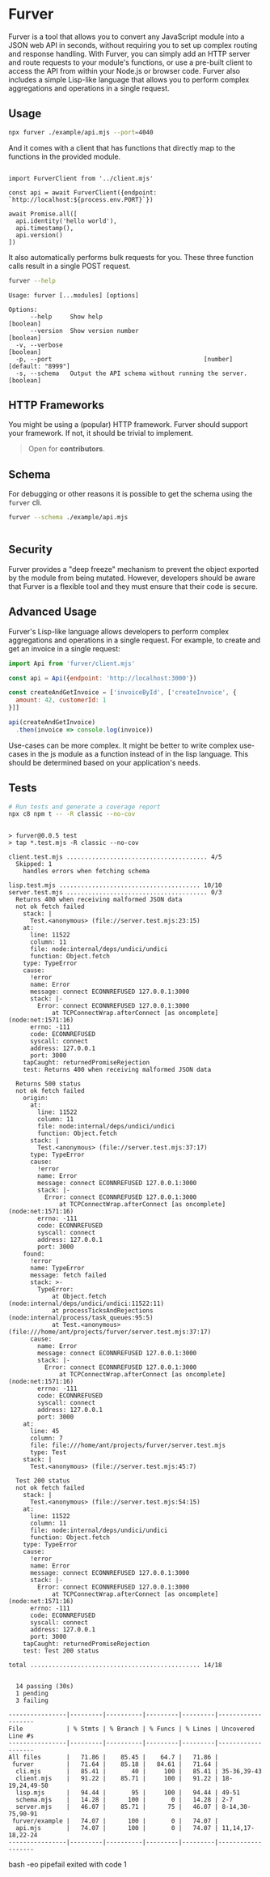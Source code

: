 # Furver

Furver is a tool that allows you to convert any JavaScript module into a JSON
web API in seconds, without requiring you to set up complex routing and
response handling. With Furver, you can simply add an HTTP server and route
requests to your module's functions, or use a pre-built client to access the
API from within your Node.js or browser code. Furver also includes a simple
Lisp-like language that allows you to perform complex aggregations and
operations in a single request.



## Usage

```bash
npx furver ./example/api.mjs --port=4040
```

And it comes with a client that has functions that directly map to the
functions in the provided module.

```js cat ./example/client.mjs && node ./example/client.mjs
```
```
import FurverClient from '../client.mjs'

const api = await FurverClient({endpoint: `http://localhost:${process.env.PORT}`})

await Promise.all([
  api.identity('hello world'),
  api.timestamp(),
  api.version()
])
```

It also automatically performs bulk requests for you. These three function
calls result in a single POST request.

```bash bash
furver --help
```
```
Usage: furver [...modules] [options]

Options:
      --help     Show help                                             [boolean]
      --version  Show version number                                   [boolean]
  -v, --verbose                                                        [boolean]
  -p, --port                                          [number] [default: "8999"]
  -s, --schema   Output the API schema without running the server.     [boolean]
```

## HTTP Frameworks

You might be using a (popular) HTTP framework. Furver should support your
framework. If not, it should be trivial to implement.

> Open for **contributors**.

## Schema

For debugging or other reasons it is possible to get the schema using the
`furver` cli.

```bash bash | head -c 80 && echo
furver --schema ./example/api.mjs
```
```

```

## Security

Furver provides a "deep freeze" mechanism to prevent the object exported by the
module from being mutated. However, developers should be aware that Furver is
a flexible tool and they must ensure that their code is secure.


## Advanced Usage

Furver's Lisp-like language allows developers to perform complex aggregations
and operations in a single request. For example, to create and get an invoice
in a single request:

```javascript
import Api from 'furver/client.mjs'

const api = Api({endpoint: 'http://localhost:3000'})

const createAndGetInvoice = ['invoiceById', ['createInvoice', {
  amount: 42, customerId: 1
}]]

api(createAndGetInvoice)
  .then(invoice => console.log(invoice))
```

Use-cases can be more complex. It might be better to write complex use-cases in
the js module as a function instead of in the lisp language. This should be
determined based on your application's needs.

## Tests

```bash bash -eo pipefail
# Run tests and generate a coverage report
npx c8 npm t -- -R classic --no-cov
```
```

> furver@0.0.5 test
> tap *.test.mjs -R classic --no-cov

client.test.mjs ....................................... 4/5
  Skipped: 1
    handles errors when fetching schema

lisp.test.mjs ....................................... 10/10
server.test.mjs ....................................... 0/3
  Returns 400 when receiving malformed JSON data
  not ok fetch failed
    stack: |
      Test.<anonymous> (file://server.test.mjs:23:15)
    at:
      line: 11522
      column: 11
      file: node:internal/deps/undici/undici
      function: Object.fetch
    type: TypeError
    cause:
      !error
      name: Error
      message: connect ECONNREFUSED 127.0.0.1:3000
      stack: |-
        Error: connect ECONNREFUSED 127.0.0.1:3000
            at TCPConnectWrap.afterConnect [as oncomplete] (node:net:1571:16)
      errno: -111
      code: ECONNREFUSED
      syscall: connect
      address: 127.0.0.1
      port: 3000
    tapCaught: returnedPromiseRejection
    test: Returns 400 when receiving malformed JSON data
  
  Returns 500 status
  not ok fetch failed
    origin:
      at:
        line: 11522
        column: 11
        file: node:internal/deps/undici/undici
        function: Object.fetch
      stack: |
        Test.<anonymous> (file://server.test.mjs:37:17)
      type: TypeError
      cause:
        !error
        name: Error
        message: connect ECONNREFUSED 127.0.0.1:3000
        stack: |-
          Error: connect ECONNREFUSED 127.0.0.1:3000
              at TCPConnectWrap.afterConnect [as oncomplete] (node:net:1571:16)
        errno: -111
        code: ECONNREFUSED
        syscall: connect
        address: 127.0.0.1
        port: 3000
    found:
      !error
      name: TypeError
      message: fetch failed
      stack: >-
        TypeError: 
            at Object.fetch (node:internal/deps/undici/undici:11522:11)
            at processTicksAndRejections (node:internal/process/task_queues:95:5)
            at Test.<anonymous> (file:///home/ant/projects/furver/server.test.mjs:37:17)
      cause:
        name: Error
        message: connect ECONNREFUSED 127.0.0.1:3000
        stack: |-
          Error: connect ECONNREFUSED 127.0.0.1:3000
              at TCPConnectWrap.afterConnect [as oncomplete] (node:net:1571:16)
        errno: -111
        code: ECONNREFUSED
        syscall: connect
        address: 127.0.0.1
        port: 3000
    at:
      line: 45
      column: 7
      file: file:///home/ant/projects/furver/server.test.mjs
      type: Test
    stack: |
      Test.<anonymous> (file://server.test.mjs:45:7)
  
  Test 200 status
  not ok fetch failed
    stack: |
      Test.<anonymous> (file://server.test.mjs:54:15)
    at:
      line: 11522
      column: 11
      file: node:internal/deps/undici/undici
      function: Object.fetch
    type: TypeError
    cause:
      !error
      name: Error
      message: connect ECONNREFUSED 127.0.0.1:3000
      stack: |-
        Error: connect ECONNREFUSED 127.0.0.1:3000
            at TCPConnectWrap.afterConnect [as oncomplete] (node:net:1571:16)
      errno: -111
      code: ECONNREFUSED
      syscall: connect
      address: 127.0.0.1
      port: 3000
    tapCaught: returnedPromiseRejection
    test: Test 200 status

total ............................................... 14/18
  

  14 passing (30s)
  1 pending
  3 failing

----------------|---------|----------|---------|---------|-------------------
File            | % Stmts | % Branch | % Funcs | % Lines | Uncovered Line #s 
----------------|---------|----------|---------|---------|-------------------
All files       |   71.86 |    85.45 |    64.7 |   71.86 |                   
 furver         |   71.64 |    85.18 |   84.61 |   71.64 |                   
  cli.mjs       |   85.41 |       40 |     100 |   85.41 | 35-36,39-43       
  client.mjs    |   91.22 |    85.71 |     100 |   91.22 | 18-19,24,49-50    
  lisp.mjs      |   94.44 |       95 |     100 |   94.44 | 49-51             
  schema.mjs    |   14.28 |      100 |       0 |   14.28 | 2-7               
  server.mjs    |   46.07 |    85.71 |      75 |   46.07 | 8-14,30-75,90-91  
 furver/example |   74.07 |      100 |       0 |   74.07 |                   
  api.mjs       |   74.07 |      100 |       0 |   74.07 | 11,14,17-18,22-24 
----------------|---------|----------|---------|---------|-------------------
```
bash -eo pipefail exited with code 1
